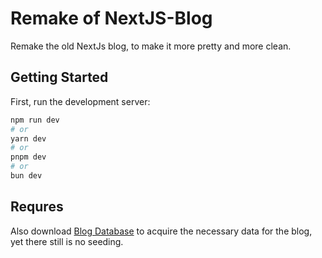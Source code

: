 # Remake of NextJS-Blog
Remake the old NextJs blog, to make it more pretty and more clean.

## Getting Started

First, run the development server:

```bash
npm run dev
# or
yarn dev
# or
pnpm dev
# or
bun dev
```

## Requres
Also download [Blog Database](https://github.com/KelvinatorWas/next-js-blog-db) to acquire the necessary data for the blog, yet there still is no seeding.
